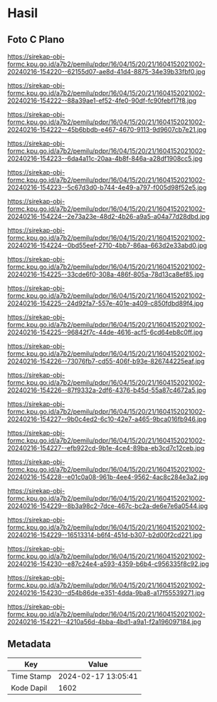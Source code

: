 # Hasil

## Foto C Plano

https://sirekap-obj-formc.kpu.go.id/a7b2/pemilu/pdpr/16/04/15/20/21/1604152021002-20240216-154220--62155d07-ae8d-41d4-8875-34e39b33fbf0.jpg

https://sirekap-obj-formc.kpu.go.id/a7b2/pemilu/pdpr/16/04/15/20/21/1604152021002-20240216-154222--88a39ae1-ef52-4fe0-90df-fc90febf17f8.jpg

https://sirekap-obj-formc.kpu.go.id/a7b2/pemilu/pdpr/16/04/15/20/21/1604152021002-20240216-154222--45b6bbdb-e467-4670-9113-9d9607cb7e21.jpg

https://sirekap-obj-formc.kpu.go.id/a7b2/pemilu/pdpr/16/04/15/20/21/1604152021002-20240216-154223--6da4a11c-20aa-4b8f-846a-a28df1908cc5.jpg

https://sirekap-obj-formc.kpu.go.id/a7b2/pemilu/pdpr/16/04/15/20/21/1604152021002-20240216-154223--5c67d3d0-b744-4e49-a797-f005d98f52e5.jpg

https://sirekap-obj-formc.kpu.go.id/a7b2/pemilu/pdpr/16/04/15/20/21/1604152021002-20240216-154224--2e73a23e-48d2-4b26-a9a5-a04a77d28dbd.jpg

https://sirekap-obj-formc.kpu.go.id/a7b2/pemilu/pdpr/16/04/15/20/21/1604152021002-20240216-154224--0bd55eef-2710-4bb7-86aa-663d2e33abd0.jpg

https://sirekap-obj-formc.kpu.go.id/a7b2/pemilu/pdpr/16/04/15/20/21/1604152021002-20240216-154225--33cde6f0-308a-486f-805a-78d13ca8ef85.jpg

https://sirekap-obj-formc.kpu.go.id/a7b2/pemilu/pdpr/16/04/15/20/21/1604152021002-20240216-154225--24d92fa7-557e-401e-a409-c850fdbd89f4.jpg

https://sirekap-obj-formc.kpu.go.id/a7b2/pemilu/pdpr/16/04/15/20/21/1604152021002-20240216-154225--96842f7c-44de-4616-acf5-6cd64eb8c0ff.jpg

https://sirekap-obj-formc.kpu.go.id/a7b2/pemilu/pdpr/16/04/15/20/21/1604152021002-20240216-154226--73076fb7-cd55-406f-b93e-826744225eaf.jpg

https://sirekap-obj-formc.kpu.go.id/a7b2/pemilu/pdpr/16/04/15/20/21/1604152021002-20240216-154226--87f9332a-2df6-4376-b45d-55a87c4672a5.jpg

https://sirekap-obj-formc.kpu.go.id/a7b2/pemilu/pdpr/16/04/15/20/21/1604152021002-20240216-154227--9b0c4ed2-6c10-42e7-a465-9bca016fb946.jpg

https://sirekap-obj-formc.kpu.go.id/a7b2/pemilu/pdpr/16/04/15/20/21/1604152021002-20240216-154227--efb922cd-9b1e-4ce4-89ba-eb3cd7c12ceb.jpg

https://sirekap-obj-formc.kpu.go.id/a7b2/pemilu/pdpr/16/04/15/20/21/1604152021002-20240216-154228--e01c0a08-961b-4ee4-9562-4ac8c284e3a2.jpg

https://sirekap-obj-formc.kpu.go.id/a7b2/pemilu/pdpr/16/04/15/20/21/1604152021002-20240216-154229--8b3a98c2-7dce-467c-bc2a-de6e7e6a0544.jpg

https://sirekap-obj-formc.kpu.go.id/a7b2/pemilu/pdpr/16/04/15/20/21/1604152021002-20240216-154229--16513314-b6f4-451d-b307-b2d00f2cd221.jpg

https://sirekap-obj-formc.kpu.go.id/a7b2/pemilu/pdpr/16/04/15/20/21/1604152021002-20240216-154230--e87c24e4-a593-4359-b6b4-c956335f8c92.jpg

https://sirekap-obj-formc.kpu.go.id/a7b2/pemilu/pdpr/16/04/15/20/21/1604152021002-20240216-154230--d54b86de-e351-4dda-9ba8-a17f55539271.jpg

https://sirekap-obj-formc.kpu.go.id/a7b2/pemilu/pdpr/16/04/15/20/21/1604152021002-20240216-154221--4210a56d-4bba-4bd1-a9a1-f2a196097184.jpg


## Metadata

| Key        | Value               |
| ---------- | ------------------- |
| Time Stamp | 2024-02-17 13:05:41 |
| Kode Dapil | 1602                |



